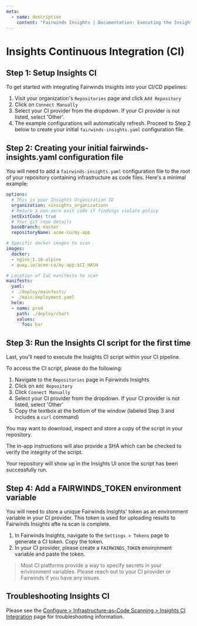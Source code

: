 ```yaml
---
meta:
  - name: description
    content: "Fairwinds Insights | Documentation: Executing the Insights CI script"
---
```

# Insights Continuous Integration (CI)

## Step 1: Setup Insights CI
To get started with integrating Fairwinds Insights into your CI/CD pipelines:
1. Visit your organization's `Repositories` page and click `Add Repository`
2. Click on `Connect Manually`
3. Select your CI provider from the dropdown. If your CI provider is not listed, select 'Other'. 
4. The example configurations will automatically refresh. Proceed to Step 2 below to create your initial `fairwinds-insights.yaml` configuration file.

## Step 2: Creating your initial fairwinds-insights.yaml configuration file
You will need to add a `fairwinds-insights.yaml` configuration file to the root
of your repository containing infrastructure as code files. Here's a minimal example:

```yaml
options:
  # This is your Insights Organization ID
  organization: <insights_organization> 
  # Return a non-zero exit code if findings violate policy
  setExitCode: true
  # Your git repo details
  baseBranch: master
  repositoryName: acme-co/my-app

# Specific docker images to scan 
images:
  docker:
  - nginx:1.18-alpine
  - quay.io/acme-co/my-app:$CI_HASH

# Location of IaC manifests to scan
manifests:
  yaml:
  - ./deploy/mainfests/
  - ./main.deployment.yaml
  helm:
  - name: prod
    path: ./deploy/chart
    values:
      foo: bar
```

## Step 3: Run the Insights CI script for the first time
Last, you'll need to execute the Insights CI script within your CI pipeline.

To access the CI script, please do the following:
1. Navigate to the `Repositories` page in Fairwinds Insights
2. Click on `Add Repository`
3. Click `Connect Manually`
4. Select your CI provider from the dropdown. If your CI provider is not listed, select 'Other'
5. Copy the textbox at the bottom of the window (labeled Step 3 and includes a `curl` command)

You may want to download, inspect and store a copy of the script in your repository.

The in-app instructions will also provide a SHA which can be checked to verify the integrity of the script.

Your repository will show up in the Insights UI once the script has been successfully run.

## Step 4: Add a FAIRWINDS_TOKEN environment variable 
You will need to store a unique Fairwinds Insights' token as an environment variable in your CI provider. This token is used for uploading results to Fairwinds Insights afte ra scan is complete.


1. In Fairwinds Insights, navigate to the `Settings > Tokens` page to generate a CI token. Copy the token.
2. In your CI provider, please create a `FAIRWINDS_TOKEN` environment variable and paste the token.


> Most CI platforms provide a way to specify secrets in your environment variables. Please reach out to your CI provider or Fairwinds if you have any issues. 


## Troubleshooting Insights CI
Please see the [Configure > Infrastructure-as-Code Scanning > Insights CI Integration](/configure/ci/configuration/#troubleshooting-insights-ci) page for troubleshooting information.

